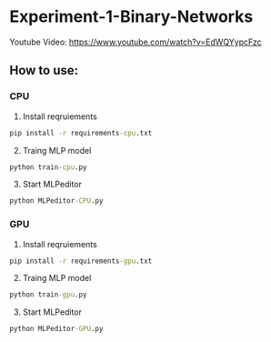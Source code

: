 # Experiment-1-Binary-Networks

Youtube Video: https://www.youtube.com/watch?v=EdWQYypcFzc

## How to use:

### CPU

1. Install reqruiements
```cmd
pip install -r requirements-cpu.txt
```

2. Traing MLP model
```cmd
python train-cpu.py
```

3. Start MLPeditor
```cmd
python MLPeditor-CPU.py
```

### GPU

1. Install reqruiements
```cmd
pip install -r requirements-gpu.txt
```

2. Traing MLP model
```cmd
python train-gpu.py
```
3. Start MLPeditor
```cmd
python MLPeditor-GPU.py
```
